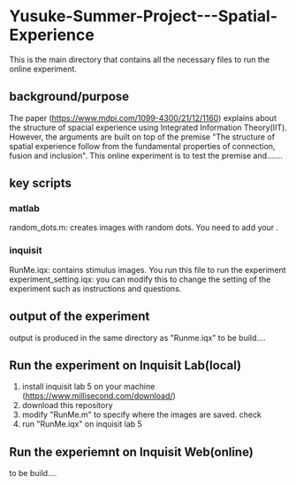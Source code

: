 # Yusuke-Summer-Project---Spatial-Experience
This is the main directory that contains all the necessary files to run the online experiment.

## background/purpose
The paper (https://www.mdpi.com/1099-4300/21/12/1160) explains about the structure of spacial experience using Integrated Information Theory(IIT). 
However, the arguments are built on top of the premise "The structure of spatial experience follow from the fundamental properties of connection, fusion and inclusion". This online experiment is to test the premise and.......

## key scripts
### matlab
random_dots.m: creates images with random dots. You need to add your <path to store image>.
### inquisit 
RunMe.iqx: contains stimulus images. You run this file to run the experiment
experiment_setting.iqx: you can modify this to change the setting of the experiment such as instructions and questions.

## output of the experiment 
output is produced in the same directory as "Runme.iqx"
to be build....

## Run the experiment on Inquisit Lab(local)
1. install inquisit lab 5 on your machine (https://www.millisecond.com/download/)
2. download this repository 
3. modify "RunMe.m" to specify where the images are saved. check <path to store image>
4. run "RunMe.iqx" on inquisit lab 5

## Run the experiemnt on Inquisit Web(online)
to be build....

